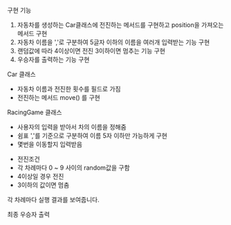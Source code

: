 구현 기능
1. 자동차를 생성하는 Car클래스에 전진하는 메서드를 구현하고 position을 가져오는 메서드 구현
2. 자동차 이름을 ','로 구분하여 5글자 이하의 이름을 여러개 입력받는 기능 구현
3. 랜덤값에 따라 4이상이면 전진 3이하이면 멈추는 기능 구현
4. 우승자를 출력하는 기능 구현

Car 클래스
- 자동차 이름과 전진한 횟수를 필드로 가짐
- 전진하는 메서드 move() 를 구현

RacingGame 클래스
- 사용자의 입력을 받아서 차의 이름을 정해줌
- 쉼표 ','를 기준으로 구분하여 이름 5자 이하만 가능하게 구현
- 몇번을 이동할지 입력받음

* 전진조건
* 각 차례마다 0 ~ 9 사이의 random값을 구함
* 4이상일 경우 전진
* 3이하의 값이면 멈춤

각 차례마다 실행 결과를 보여줍니다.

최종 우승자 출력
